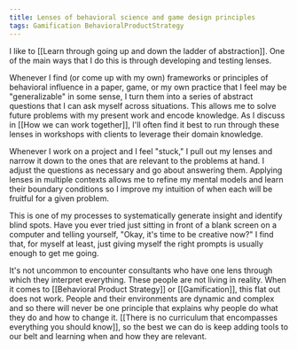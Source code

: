 ```yaml
---
title: Lenses of behavioral science and game design principles
tags: Gamification BehavioralProductStrategy
---
```

I like to [[Learn through going up and down the ladder of abstraction]]. One of the main ways that I do this is through developing and testing lenses.

Whenever I find (or come up with my own) frameworks or principles of behavioral influence in a paper, game, or my own practice that I feel may be "generalizable" in some sense, I turn them into a series of abstract questions that I can ask myself across situations. This allows me to solve future problems with my present work and encode knowledge. As I discuss in [[How we can work together]], I'll often find it best to run through these lenses in workshops with clients to leverage their domain knowledge.

Whenever I work on a project and I feel "stuck," I pull out my lenses and narrow it down to the ones that are relevant to the problems at hand. I adjust the questions as necessary and go about answering them. Applying lenses in multiple contexts allows me to refine my mental models and learn their boundary conditions so I improve my intuition of when each will be fruitful for a given problem.

This is one of my processes to systematically generate insight and identify blind spots. Have you ever tried just sitting in front of a blank screen on a computer and telling yourself, "Okay, it's time to be creative now?" I find that, for myself at least, just giving myself the right prompts is usually enough to get me going.

It's not uncommon to encounter consultants who have one lens through which they interpret everything. These people are not living in reality. When it comes to [[Behavioral Product Strategy]] or [[Gamification]], this flat out does not work. People and their environments are dynamic and complex and so there will never be one principle that explains why people do what they do and how to change it. [[There is no curriculum that encompasses everything you should know]], so the best we can do is keep adding tools to our belt and learning when and how they are relevant.